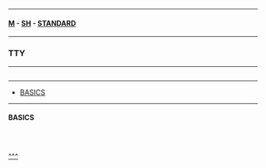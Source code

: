 
---

#### [M](https://github.com/ttltrk/TTT/blob/master/menu.md) - [SH](https://github.com/ttltrk/TTT/blob/master/SH/SH.md) - [STANDARD](https://github.com/ttltrk/TTT/blob/master/SH/STANDARD/STANDARD.md)

---

### TTY

---

```

```

---

* [BASICS](#BASICS)

---

#### BASICS

```

```

```sh

```

```sh

```

[^^^](#TTY)
